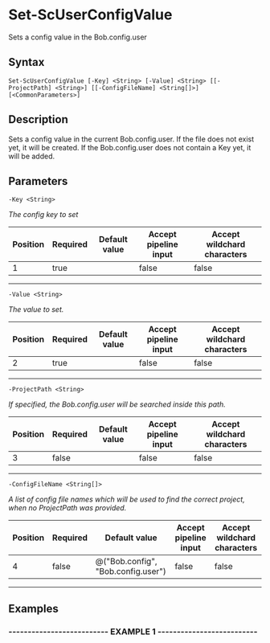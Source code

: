 

# Set-ScUserConfigValue

Sets a config value in the Bob.config.user
## Syntax

    Set-ScUserConfigValue [-Key] <String> [-Value] <String> [[-ProjectPath] <String>] [[-ConfigFileName] <String[]>] [<CommonParameters>]


## Description

Sets a config value in the current Bob.config.user.
If the file does not exist yet, it will be created.
If the Bob.config.user does not contain a Key yet, it will be added.





## Parameters

    
    -Key <String>
_The config key to set_

| Position | Required | Default value | Accept pipeline input | Accept wildchard characters |
| -------- | -------- | ------------- | --------------------- | --------------------------- |
| 1 | true |  | false | false |


----

    
    
    -Value <String>
_The value to set._

| Position | Required | Default value | Accept pipeline input | Accept wildchard characters |
| -------- | -------- | ------------- | --------------------- | --------------------------- |
| 2 | true |  | false | false |


----

    
    
    -ProjectPath <String>
_If specified, the Bob.config.user will be searched inside this path._

| Position | Required | Default value | Accept pipeline input | Accept wildchard characters |
| -------- | -------- | ------------- | --------------------- | --------------------------- |
| 3 | false |  | false | false |


----

    
    
    -ConfigFileName <String[]>
_A list of config file names which will be used to find the correct project, when no ProjectPath was provided._

| Position | Required | Default value | Accept pipeline input | Accept wildchard characters |
| -------- | -------- | ------------- | --------------------- | --------------------------- |
| 4 | false | @("Bob.config", "Bob.config.user") | false | false |


----

    

## Examples

### -------------------------- EXAMPLE 1 --------------------------
    































